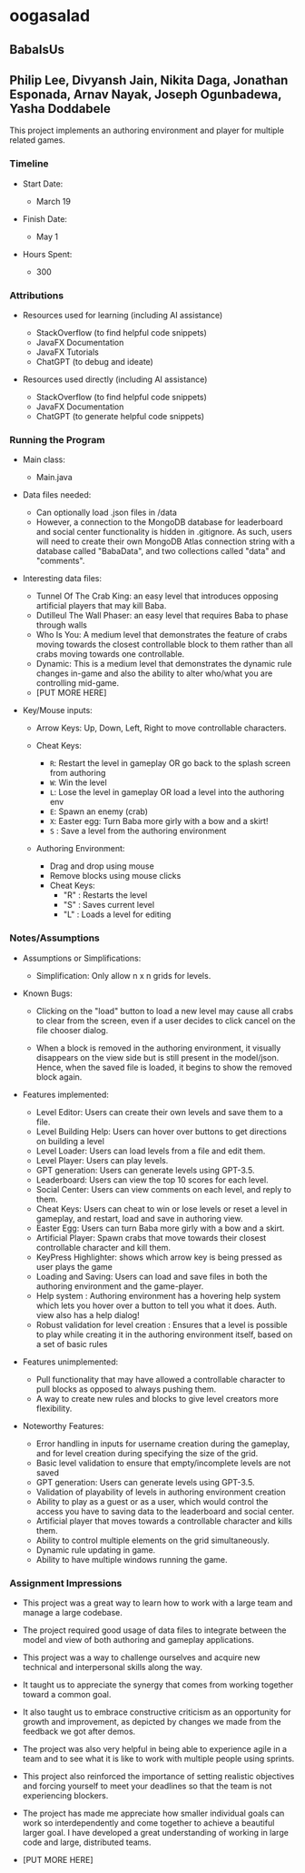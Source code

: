 # oogasalad

## BabaIsUs

## Philip Lee, Divyansh Jain, Nikita Daga, Jonathan Esponada, Arnav Nayak, Joseph Ogunbadewa, Yasha Doddabele

This project implements an authoring environment and player for multiple related games.

### Timeline

* Start Date:
  * March 19

* Finish Date:
  * May 1

* Hours Spent:
  * 300

### Attributions

* Resources used for learning (including AI assistance)

  * StackOverflow (to find helpful code snippets)
  * JavaFX Documentation
  * JavaFX Tutorials
  * ChatGPT (to debug and ideate)

* Resources used directly (including AI assistance)

  * StackOverflow (to find helpful code snippets)
  * JavaFX Documentation
  * ChatGPT (to generate helpful code snippets)

### Running the Program

* Main class:
  * Main.java

* Data files needed:
  * Can optionally load .json files in /data
  * However, a connection to the MongoDB database for leaderboard and social center functionality is
  hidden in .gitignore. As such, users will need to create their own MongoDB Atlas connection string
  with a database called "BabaData", and two collections called "data" and "comments".

* Interesting data files:
  * Tunnel Of The Crab King: an easy level that introduces opposing artificial players that may 
  kill Baba.
  * Dutilleul The Wall Phaser: an easy level that requires Baba to phase through walls
  * Who Is You: A medium level that demonstrates the feature of crabs moving towards the closest 
  controllable block to them rather than all crabs moving towards one controllable.
  * Dynamic: This is a medium level that demonstrates the dynamic rule changes in-game and also the 
  ability to alter who/what you are controlling mid-game.
  * [PUT MORE HERE]

* Key/Mouse inputs:

  * Arrow Keys: Up, Down, Left, Right to move controllable characters.
  * Cheat Keys:
    * `R`: Restart the level in gameplay OR go back to the splash screen from authoring
    * `W`: Win the level
    * `L`: Lose the level in gameplay OR load a level into the authoring env
    * `E`: Spawn an enemy (crab)
    * `X`: Easter egg: Turn Baba more girly with a bow and a skirt!
    * `S` : Save a level from the authoring environment

  * Authoring Environment: 
    * Drag and drop using mouse
    * Remove blocks using mouse clicks
    * Cheat Keys:
      * "R" : Restarts the level
      * "S" : Saves current level
      * "L" : Loads a level for editing

  
### Notes/Assumptions

* Assumptions or Simplifications:

  * Simplification: Only allow n x n grids for levels.

* Known Bugs:
  
  * Clicking on the "load" button to load a new level may cause all crabs to clear from the screen,
  even if a user decides to click cancel on the file chooser dialog.

  * When a block is removed in the authoring environment, it visually disappears on the view side 
  but is still present in the model/json. Hence, when the saved file is loaded, it begins to show
  the removed block again.


* Features implemented:
  
  * Level Editor: Users can create their own levels and save them to a file.
  * Level Building Help: Users can hover over buttons to get directions on building a level
  * Level Loader: Users can load levels from a file and edit them.
  * Level Player: Users can play levels.
  * GPT generation: Users can generate levels using GPT-3.5.
  * Leaderboard: Users can view the top 10 scores for each level.
  * Social Center: Users can view comments on each level, and reply to them.
  * Cheat Keys: Users can cheat to win or lose levels or reset a level in gameplay, and restart, load and save in authoring view.
  * Easter Egg: Users can turn Baba more girly with a bow and a skirt.
  * Artificial Player: Spawn crabs that move towards their closest controllable character and kill them.
  * KeyPress Highlighter: shows which arrow key is being pressed as user plays the game
  * Loading and Saving: Users can load and save files in both the authoring environment and the game-player.
  * Help system : Authoring environment has a hovering help system which lets you hover over a button to tell you what it does. Auth. view also has a help dialog!
  * Robust validation for level creation : Ensures that a level is possible to play while creating it in the authoring environment itself, based on a set of basic rules


* Features unimplemented:
  
  * Pull functionality that may have allowed a controllable character to pull blocks as opposed to
  always pushing them.
  * A way to create new rules and blocks to give level creators more flexibility.

* Noteworthy Features:
  
    * Error handling in inputs for username creation during the gameplay, and for level creation
    during specifying the size of the grid.
    * Basic level validation to ensure that empty/incomplete levels are not saved
    * GPT generation: Users can generate levels using GPT-3.5.
    * Validation of playability of levels in authoring environment creation
    * Ability to play as a guest or as a user, which would control the access you have to saving 
    data to the leaderboard and social center.
    * Artificial player that moves towards a controllable character and kills them.
    * Ability to control multiple elements on the grid simultaneously.
    * Dynamic rule updating in game. 
    * Ability to have multiple windows running the game.

### Assignment Impressions

* This project was a great way to learn how to work with a large team and manage a large codebase.
* The project required good usage of data files to integrate between the model and view of both 
authoring and gameplay applications.
* This project was a way to challenge ourselves and acquire new technical and interpersonal skills 
along the way.
* It taught us to appreciate the synergy that comes from working together toward a common goal.
* It also taught us to embrace constructive criticism as an opportunity for growth and improvement, 
as depicted by changes we made from the feedback we got after demos.
* The project was also very helpful in being able to experience agile in a team and to see what it 
is like to work with multiple people using sprints.
* This project also reinforced the importance of setting realistic objectives and forcing yourself 
to meet your deadlines so that the team is not experiencing blockers.
* The project has made me appreciate how smaller individual goals can work so interdependently and come together to achieve a beautiful larger goal. I have developed a great understanding of working in large code and large, distributed teams.

* [PUT MORE HERE]

    


